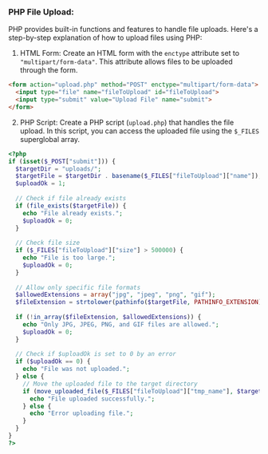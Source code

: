 ### PHP File Upload:
PHP provides built-in functions and features to handle file uploads. Here's a step-by-step explanation of how to upload files using PHP:

1. HTML Form: Create an HTML form with the `enctype` attribute set to `"multipart/form-data"`. This attribute allows files to be uploaded through the form.

```html
<form action="upload.php" method="POST" enctype="multipart/form-data">
  <input type="file" name="fileToUpload" id="fileToUpload">
  <input type="submit" value="Upload File" name="submit">
</form>
```

2. PHP Script: Create a PHP script (`upload.php`) that handles the file upload. In this script, you can access the uploaded file using the `$_FILES` superglobal array.

```php
<?php
if (isset($_POST["submit"])) {
  $targetDir = "uploads/";
  $targetFile = $targetDir . basename($_FILES["fileToUpload"]["name"]);
  $uploadOk = 1;
  
  // Check if file already exists
  if (file_exists($targetFile)) {
    echo "File already exists.";
    $uploadOk = 0;
  }
  
  // Check file size
  if ($_FILES["fileToUpload"]["size"] > 500000) {
    echo "File is too large.";
    $uploadOk = 0;
  }
  
  // Allow only specific file formats
  $allowedExtensions = array("jpg", "jpeg", "png", "gif");
  $fileExtension = strtolower(pathinfo($targetFile, PATHINFO_EXTENSION));
  
  if (!in_array($fileExtension, $allowedExtensions)) {
    echo "Only JPG, JPEG, PNG, and GIF files are allowed.";
    $uploadOk = 0;
  }
  
  // Check if $uploadOk is set to 0 by an error
  if ($uploadOk == 0) {
    echo "File was not uploaded.";
  } else {
    // Move the uploaded file to the target directory
    if (move_uploaded_file($_FILES["fileToUpload"]["tmp_name"], $targetFile)) {
      echo "File uploaded successfully.";
    } else {
      echo "Error uploading file.";
    }
  }
}
?>
```

